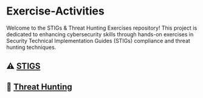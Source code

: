 # <a>Exercise-Activities</a>
Welcome to the STIGs & Threat Hunting Exercises repository! This project is dedicated to enhancing cybersecurity skills through hands-on exercises in Security Technical Implementation Guides (STIGs) compliance and threat hunting techniques.
## ⚠️ [STIGS](https://github.com/Cwillii82/STIGS/tree/main)
## 🚨 [Threat Hunting](https://github.com/Cwillii82/Threat-Hunting/tree/main)
